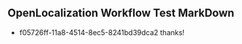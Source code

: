 ## OpenLocalization Workflow Test MarkDown
* f05726ff-11a8-4514-8ec5-8241bd39dca2 thanks!

<!--HONumber=Aug16_HO1-->


